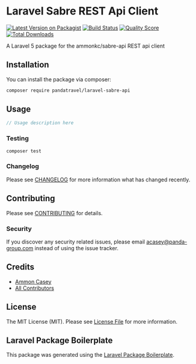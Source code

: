 # Laravel Sabre REST Api Client

[![Latest Version on Packagist](https://img.shields.io/packagist/v/ammonkc/laravel-sabre-api.svg?style=flat-square)](https://packagist.org/packages/ammonkc/laravel-sabre-api)
[![Build Status](https://img.shields.io/travis/ammonkc/laravel-sabre-api/master.svg?style=flat-square)](https://travis-ci.org/ammonkc/laravel-sabre-api)
[![Quality Score](https://img.shields.io/scrutinizer/g/ammonkc/laravel-sabre-api.svg?style=flat-square)](https://scrutinizer-ci.com/g/ammonkc/laravel-sabre-api)
[![Total Downloads](https://img.shields.io/packagist/dt/ammonkc/laravel-sabre-api.svg?style=flat-square)](https://packagist.org/packages/ammonkc/laravel-sabre-api)

A Laravel 5 package for the ammonkc/sabre-api REST api client

## Installation

You can install the package via composer:

```bash
composer require pandatravel/laravel-sabre-api
```

## Usage

``` php
// Usage description here
```

### Testing

``` bash
composer test
```

### Changelog

Please see [CHANGELOG](CHANGELOG.md) for more information what has changed recently.

## Contributing

Please see [CONTRIBUTING](CONTRIBUTING.md) for details.

### Security

If you discover any security related issues, please email acasey@panda-group.com instead of using the issue tracker.

## Credits

- [Ammon Casey](https://github.com/ammonkc)
- [All Contributors](../../contributors)

## License

The MIT License (MIT). Please see [License File](LICENSE.md) for more information.

## Laravel Package Boilerplate

This package was generated using the [Laravel Package Boilerplate](https://laravelpackageboilerplate.com).
